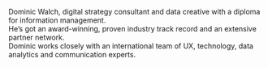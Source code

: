 Dominic Walch, digital strategy consultant and data creative with a diploma for information management.<br />
He’s got an award-winning, proven industry track record and an extensive partner network.<br />
Dominic works closely with an international team of UX, technology, data analytics and communication experts.
